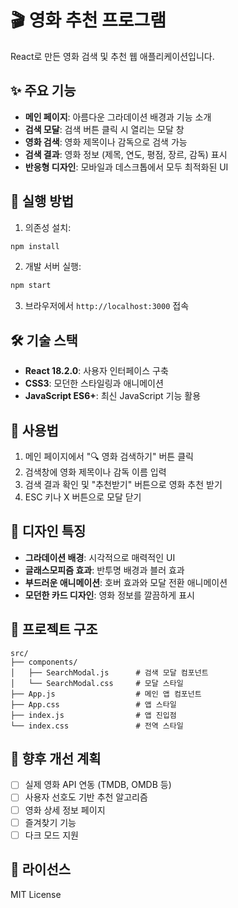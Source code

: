 # 🎬 영화 추천 프로그램

React로 만든 영화 검색 및 추천 웹 애플리케이션입니다.

## ✨ 주요 기능

- **메인 페이지**: 아름다운 그라데이션 배경과 기능 소개
- **검색 모달**: 검색 버튼 클릭 시 열리는 모달 창
- **영화 검색**: 영화 제목이나 감독으로 검색 가능
- **검색 결과**: 영화 정보 (제목, 연도, 평점, 장르, 감독) 표시
- **반응형 디자인**: 모바일과 데스크톱에서 모두 최적화된 UI

## 🚀 실행 방법

1. 의존성 설치:
```bash
npm install
```

2. 개발 서버 실행:
```bash
npm start
```

3. 브라우저에서 `http://localhost:3000` 접속

## 🛠️ 기술 스택

- **React 18.2.0**: 사용자 인터페이스 구축
- **CSS3**: 모던한 스타일링과 애니메이션
- **JavaScript ES6+**: 최신 JavaScript 기능 활용

## 📱 사용법

1. 메인 페이지에서 "🔍 영화 검색하기" 버튼 클릭
2. 검색창에 영화 제목이나 감독 이름 입력
3. 검색 결과 확인 및 "추천받기" 버튼으로 영화 추천 받기
4. ESC 키나 X 버튼으로 모달 닫기

## 🎨 디자인 특징

- **그라데이션 배경**: 시각적으로 매력적인 UI
- **글래스모피즘 효과**: 반투명 배경과 블러 효과
- **부드러운 애니메이션**: 호버 효과와 모달 전환 애니메이션
- **모던한 카드 디자인**: 영화 정보를 깔끔하게 표시

## 📁 프로젝트 구조

```
src/
├── components/
│   ├── SearchModal.js      # 검색 모달 컴포넌트
│   └── SearchModal.css     # 모달 스타일
├── App.js                  # 메인 앱 컴포넌트
├── App.css                 # 앱 스타일
├── index.js                # 앱 진입점
└── index.css               # 전역 스타일
```

## 🔮 향후 개선 계획

- [ ] 실제 영화 API 연동 (TMDB, OMDB 등)
- [ ] 사용자 선호도 기반 추천 알고리즘
- [ ] 영화 상세 정보 페이지
- [ ] 즐겨찾기 기능
- [ ] 다크 모드 지원

## 📄 라이선스

MIT License 